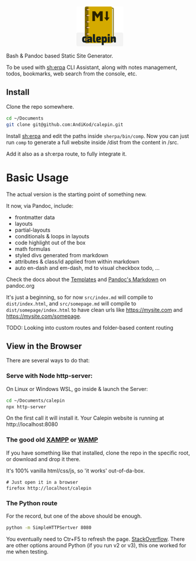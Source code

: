 <p align="center" width="100%">
  <img width="25%" src="./src/assets/img/calepin-logo.png">
</p>

Bash & Pandoc based Static Site Generator. 

To be used with [sh:erpa](https://github.com/AndiKod/sherpa) CLI Assistant, along with notes management, todos, bookmarks, web search from the console, etc.

## Install 

Clone the repo somewhere. 
```bash
cd ~/Documents
git clone git@github.com:AndiKod/calepin.git
```
Install [sh:erpa](https://github.com/AndiKod/sherpa) and edit the paths inside `sherpa/bin/comp`. Now you can just run `comp` to generate a full website inside /dist from the content in /src. 

Add it also as a sh:erpa route, to fully integrate it.

# Basic Usage

The actual version is the starting point of something new.


It now, via Pandoc, include:

- frontmatter data
- layouts
- partial-layouts 
- conditionals & loops in layouts
- code highlight out of the box
- math formulas
- styled divs generated from markdown
- attributes & class/id applied from within markdown
- auto en-dash and em-dash, md to visual checkbox todo, ...

Check the docs about the [Templates](https://pandoc.org/MANUAL.html#templates) and [Pandoc's Markdown](https://pandoc.org/MANUAL.html#pandocs-markdown) on pandoc.org 


It's just a beginning, so for now `src/index.md` will compile to `dist/index.html`, and `src/somepage.md` will compile to `dist/somepage/index.html` to have clean urls like https://mysite.com and https://mysite.com/somepage.



TODO: Looking into custom routes and folder-based content routing


## View in the Browser

There are several ways to do that:

### Serve with Node http-server:

On Linux or Windows WSL, go inside & launch the Server:

```bash
cd ~/Documents/calepin
npx http-server 
```

On the first call it will install it. Your Calepin website is running at http://localhost:8080

### The good old [XAMPP](https://www.apachefriends.org/index.html) or [WAMP](https://www.wampserver.com/en/) 

If you have something like that installed, clone the repo in the specific root, or download and drop it there. 

It's 100% vanilla html/css/js, so 'it works' out-of-da-box. 

```
# Just open it in a browser
firefox http://localhost/calepin
```

### The Python route  

For the record, but one of the above should be enough.

```bash
python -m SimpleHTTPSertver 8080

```
You eventually need to Ctr+F5 to refresh the page. [StackOverflow](https://stackoverflow.com/questions/12193803/invoke-python-simplehttpserver-from-command-line-with-no-cache-option). There are other options around Python (if you run v2 or v3), this one worked for me when testing.


